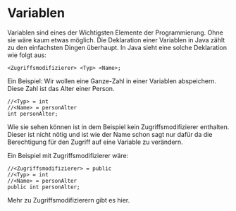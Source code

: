 # Variablen

Variablen sind eines der Wichtigsten Elemente der Programmierung. Ohne sie wäre kaum etwas möglich.
Die Deklaration einer Variablen in Java zählt zu den einfachsten Dingen überhaupt. In Java sieht eine solche Deklaration wie folgt aus:

```<Zugriffsmodifizierer> <Typ> <Name>;```

Ein Beispiel:
Wir wollen eine Ganze-Zahl in einer Variablen abspeichern. Diese Zahl ist das Alter einer Person.

```
//<Typ> = int
//<Name> = personAlter
int personAlter;
```

Wie sie sehen können ist in dem Beispiel kein Zugriffsmodifizierer enthalten. Dieser ist nicht nötig und ist wie der Name schon sagt nur dafür da die Berechtigung für den Zugriff auf eine Variable zu verändern.

Ein Beispiel mit Zugriffsmodifizierer wäre:

```
//<Zugriffsmodifizierer> = public
//<Typ> = int
//<Name> = personAlter
public int personAlter;
```

Mehr zu Zugriffsmodifizierern gibt es hier.